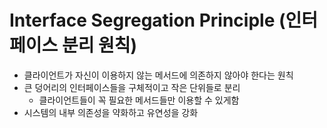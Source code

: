 # Interface Segregation Principle (인터페이스 분리 원칙)

- 클라이언트가 자신이 이용하지 않는 메서드에 의존하지 않아야 한다는 원칙
- 큰 덩어리의 인터페이스들을 구체적이고 작은 단위들로 분리
  - 클라이언트들이 꼭 필요한 메서드들만 이용할 수 있게함
- 시스템의 내부 의존성을 약화하고 유연성을 강화


